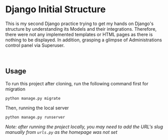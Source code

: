 # Django Initial Structure
This is my second Django practice trying to get my hands on Django's structure by understanding its Models and their integrations. Therefore, there were not any implemented templates or HTML pages as there is nothing to be displayed. In addition, grasping a glimpse of Administrations control panel via Superuser.


<br>

## Usage
To run this project after cloning, run the following command first for migration
```
python manage.py migrate
```

Then, running the local server
```
python manage.py runserver
```
_Note: after running the project locally, you may need to add the URL's slug manually from ```urls.py``` as the homepage was not set_
